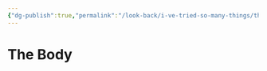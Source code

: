```yaml
---
{"dg-publish":true,"permalink":"/look-back/i-ve-tried-so-many-things/the-body/","noteIcon":"","created":"2025-10-09T21:03:46.933+02:00","updated":"2025-10-09T21:17:18.748+02:00"}
---
```


# The Body






































